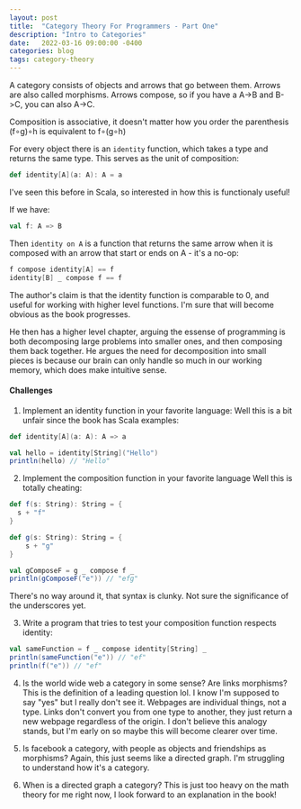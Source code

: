 ```yaml
---
layout: post
title:  "Category Theory For Programmers - Part One"
description: "Intro to Categories"
date:   2022-03-16 09:00:00 -0400
categories: blog
tags: category-theory
---
```

A category consists of objects and arrows that go between them.  Arrows are also called morphisms.  Arrows compose, so if you have a A->B and B->C, you can also A->C.

Composition is associative, it doesn't matter how you order the parenthesis (f∘g)∘h is equivalent to f∘(g∘h)

For every object there is an `identity` function, which takes a type and returns the same type.  This serves as the unit of composition:
```scala
def identity[A](a: A): A = a
```
I've seen this before in Scala, so interested in how this is functionaly useful!

If we have:
```scala
val f: A => B
```

Then `identity on A` is a function that returns the same arrow when it is composed with an arrow that start or ends on A - it's a no-op:
```scala
f compose identity[A] == f
identity[B] _ compose f == f
```

The author's claim is that the identity function is comparable to 0, and useful for working with higher level functions.  I'm sure that will become obvious as the book progresses.

He then has a higher level chapter, arguing the essense of programming is both decomposing large problems into smaller ones, and then composing them back together.  He argues the need for decomposition into small pieces is because our brain can only handle so much in our working memory, which does make intuitive sense.

#### Challenges
1.  Implement an identity function in your favorite language:
Well this is a bit unfair since the book has Scala examples:

```scala
def identity[A](a: A): A => a

val hello = identity[String]("Hello")
println(hello) // "Hello"
```

2. Implement the composition function in your favorite language
Well this is totally cheating:

```scala
def f(s: String): String = { 
  s + "f"  
}

def g(s: String): String = {
    s + "g"
}

val gComposeF = g _ compose f _
println(gComposeF("e")) // "efg" 
```

There's no way around it, that syntax is clunky.  Not sure the significance of the underscores yet.

3. Write a program that tries to test your composition function respects identity:

```scala
val sameFunction = f _ compose identity[String] _ 
println(sameFunction("e")) // "ef"
println(f("e")) // "ef"
```

4. Is the world wide web a category in some sense? Are links morphisms?
This is the definition of a leading question lol.  I know I'm supposed to say "yes" but I really don't see it.  Webpages are individual things, not a type.  Links don't convert you from one type to another, they just return a new webpage regardless of the origin. I don't believe this analogy stands, but I'm early on so maybe this will become clearer over time.

5. Is facebook a category, with people as objects and friendships as morphisms?
Again, this just seems like a directed graph.  I'm struggling to understand how it's a category.

6. When is a directed graph a category?
This is just too heavy on the math theory for me right now, I look forward to an explanation in the book!